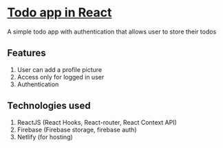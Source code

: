 # [Todo app in React](https://todorouter.netlify.app, "Todo Router webapp")

A simple todo app with authentication that allows user to store their todos

## Features

1. User can add a profile picture
2. Access only for logged in user
3. Authentication

## Technologies used

1. ReactJS (React Hooks, React-router, React Context API)
2. Firebase (Firebase storage, firebase auth)
3. Netlify (for hosting)
